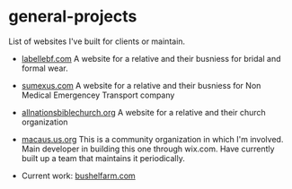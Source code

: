 # general-projects

List of websites I've built for clients or maintain.
- [labellebf.com](https://labellebf.com/)
  A website for a relative and their busniess for bridal and formal wear.

- [sumexus.com](https://sumexus.com/)
  A website for a relative and their busniess for Non Medical Emergencey Transport company

- [allnationsbiblechurch.org](https://allnationsbiblechurch.org/)
  A website for a relative and their church organization

- [macaus.us.org](https://www.macaus.us.org/)
  This is a community organization in which I'm involved. Main developer in building this one through wix.com.
  Have currently built up a team that maintains it periodically.

- Current work: [bushelfarm.com](https://bushelfarm.com/) 
